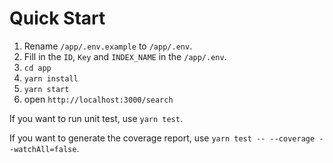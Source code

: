 # Quick Start

1. Rename `/app/.env.example` to `/app/.env`.
2. Fill in the `ID`, `Key` and `INDEX_NAME` in the `/app/.env`.
3. `cd app`
4. `yarn install`
5. `yarn start`
6. open `http://localhost:3000/search`

If you want to run unit test, use `yarn test`.

If you want to generate the coverage report, use `yarn test -- --coverage --watchAll=false`.

